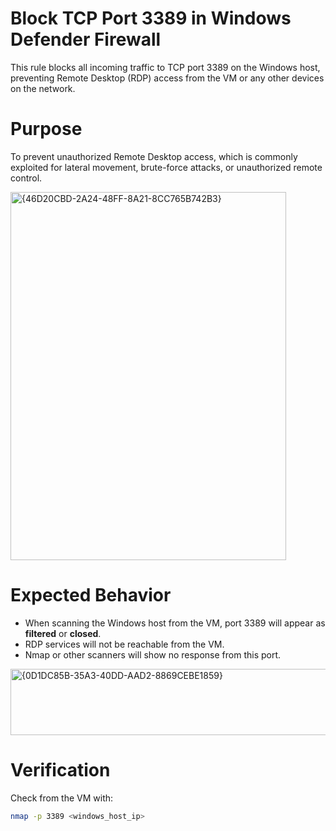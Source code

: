 # Block TCP Port 3389 in Windows Defender Firewall

This rule blocks all incoming traffic to TCP port 3389 on the Windows host, preventing Remote Desktop (RDP) access from the VM or any other devices on the network.

# Purpose

To prevent unauthorized Remote Desktop access, which is commonly exploited for lateral movement, brute-force attacks, or unauthorized remote control.

<img width="441" height="589" alt="{46D20CBD-2A24-48FF-8A21-8CC765B742B3}" src="https://github.com/user-attachments/assets/5c0a50f5-ac47-4d46-9dfc-fb41da90ddec" />

# Expected Behavior

- When scanning the Windows host from the VM, port 3389 will appear as **filtered** or **closed**.
- RDP services will not be reachable from the VM.
- Nmap or other scanners will show no response from this port.

<img width="757" height="106" alt="{0D1DC85B-35A3-40DD-AAD2-8869CEBE1859}" src="https://github.com/user-attachments/assets/e2a282e8-0773-4161-932e-3240196afb6b" />


# Verification

Check from the VM with:
```bash
nmap -p 3389 <windows_host_ip>
